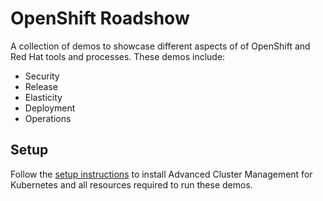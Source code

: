 # OpenShift Roadshow

A collection of demos to showcase different aspects of of OpenShift and Red Hat tools and processes.  These demos include:

* Security
* Release
* Elasticity
* Deployment
* Operations

## Setup

Follow the [setup instructions](setup/REAMD.md) to install Advanced Cluster Management for Kubernetes and all resources required to run these demos.
